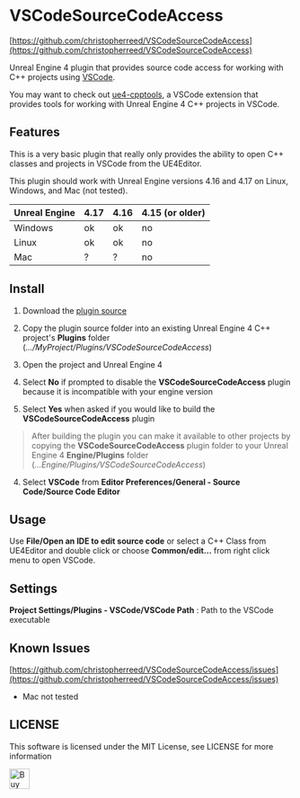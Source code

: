 
VSCodeSourceCodeAccess
======================
[https://github.com/christopherreed/VSCodeSourceCodeAccess](https://github.com/christopherreed/VSCodeSourceCodeAccess)

Unreal Engine 4 plugin that provides source code access for working with C++ projects using [VSCode](https://code.visualstudio.com/).

You may want to check out [ue4-cpptools](https://github.com/christopherreed/ue4-cpptools), a VSCode extension that provides tools for working with Unreal Engine 4 C++ projects in VSCode.

Features
--------

This is a very basic plugin that really only provides the ability to open C++ classes and projects in VSCode from the UE4Editor.

This plugin should work with Unreal Engine versions 4.16 and 4.17 on Linux, Windows, and Mac (not tested).

Unreal Engine   | 4.17  | 4.16  | 4.15 (or older)
----------------|-------|-------|----------------
Windows         | ok    | ok    | no
Linux           | ok    | ok    | no
Mac             | ?     | ?     | no

Install
-------

1) Download the [plugin source](https://github.com/christopherreed/VSCodeSourceCodeAccess)

2) Copy the plugin source folder into an existing Unreal Engine 4 C++ project's __Plugins__ folder (*.../MyProject/Plugins/VSCodeSourceCodeAccess*)

3) Open the project and Unreal Engine 4

4) Select __No__ if prompted to disable the __VSCodeSourceCodeAccess__ plugin because it is incompatible with your engine version
    
5) Select __Yes__ when asked if you would like to build the __VSCodeSourceCodeAccess__ plugin

> After building the plugin you can make it available to other projects by copying the __VSCodeSourceCodeAccess__ plugin folder to your Unreal Engine 4 __Engine/Plugins__ folder (*...Engine/Plugins/VSCodeSourceCodeAccess*)

4) Select __VSCode__ from __Editor Preferences/General - Source Code/Source Code Editor__

Usage
-----


Use __File/Open an IDE to edit source code__ or select a C++ Class from UE4Editor and double click or choose __Common/edit...__ from right click menu to open VSCode.

Settings
--------

__Project Settings/Plugins - VSCode/VSCode Path__ : Path to the VSCode executable

Known Issues
------------

[https://github.com/christopherreed/VSCodeSourceCodeAccess/issues](https://github.com/christopherreed/VSCodeSourceCodeAccess/issues)

* Mac not tested

LICENSE
-------
This software is licensed under the MIT License, see LICENSE for more information

<a href='https://ko-fi.com/A41034HG' target='_blank'><img height='36' style='border:0px;height:36px;' src='https://az743702.vo.msecnd.net/cdn/kofi2.png?v=0' border='0' alt='Buy Me a Coffee at ko-fi.com' /></a>
